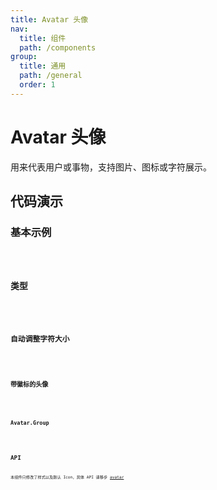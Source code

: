 ```yaml
---
title: Avatar 头像
nav:
  title: 组件
  path: /components
group:
  title: 通用
  path: /general
  order: 1
---
```


# Avatar 头像

用来代表用户或事物，支持图片、图标或字符展示。

## 代码演示

### 基本示例

<code src="./demo/demo01.tsx" />

### 类型

<code src="./demo/demo02.tsx" />

### 自动调整字符大小

<code src="./demo/demo03.tsx" />

### 带徽标的头像

<code src="./demo/demo04.tsx" />

### Avatar.Group

<code src="./demo/demo05.tsx" />

## API

本组件只修改了样式以及默认 Icon，具体 API 请移步 [avatar](https://ant-design.gitee.io/components/avatar-cn/#API)
